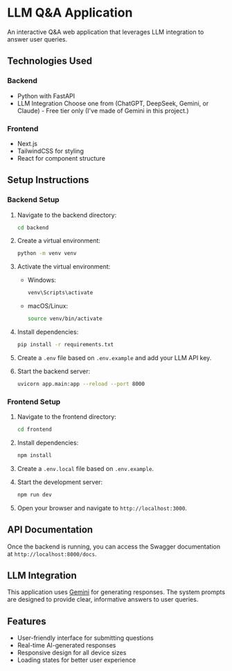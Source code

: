 # LLM Q&A Application

An interactive Q&A web application that leverages LLM integration to answer user queries.

## Technologies Used

### Backend
- Python with FastAPI
- LLM Integration Choose one from (ChatGPT, DeepSeek, Gemini, or Claude) - Free tier only (I've made of Gemini in this project.)


### Frontend
- Next.js
- TailwindCSS for styling
- React for component structure

## Setup Instructions

### Backend Setup

1. Navigate to the backend directory:
   ```sh
   cd backend
   ```

2. Create a virtual environment:
   ```sh
   python -m venv venv
   ```

3. Activate the virtual environment:
   - Windows:
     ```sh
     venv\Scripts\activate
     ```
   - macOS/Linux:
     ```sh
     source venv/bin/activate
     ```

4. Install dependencies:
   ```sh
   pip install -r requirements.txt
   ```

5. Create a `.env` file based on `.env.example` and add your LLM API key.

6. Start the backend server:
   ```sh
   uvicorn app.main:app --reload --port 8000
   ```

### Frontend Setup

1. Navigate to the frontend directory:
   ```sh
   cd frontend
   ```

2. Install dependencies:
   ```sh
   npm install
   ```

3. Create a `.env.local` file based on `.env.example`.

4. Start the development server:
   ```sh
   npm run dev
   ```

5. Open your browser and navigate to `http://localhost:3000`.

## API Documentation

Once the backend is running, you can access the Swagger documentation at `http://localhost:8000/docs`.

## LLM Integration

This application uses [Gemini](https://gemini.google.com/) for generating responses. The system prompts are designed to provide clear, informative answers to user queries.

## Features

- User-friendly interface for submitting questions
- Real-time AI-generated responses
- Responsive design for all device sizes
- Loading states for better user experience